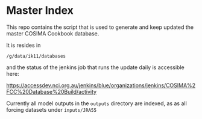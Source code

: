 # Master Index

This repo contains the script that is used to generate and keep
updated the master COSIMA Cookbook database.

It is resides in

```
/g/data/ik11/databases
```

and the status of the jenkins job that runs the update daily is accessible
here:

https://accessdev.nci.org.au/jenkins/blue/organizations/jenkins/COSIMA%2FCC%20Database%20Build/activity


Currently all model outputs in the `outputs` directory are indexed, as as
all forcing datasets under `inputs/JRA55`
